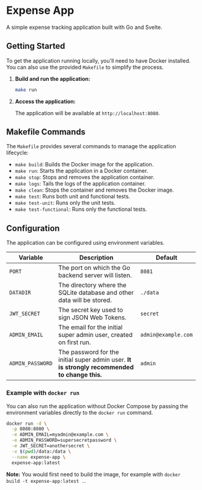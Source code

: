 # Expense App

A simple expense tracking application built with Go and Svelte.

## Getting Started

To get the application running locally, you'll need to have Docker installed. You can also use the provided `Makefile` to simplify the process.

1.  **Build and run the application:**

    ```bash
    make run
    ```

2.  **Access the application:**

    The application will be available at `http://localhost:8080`.

## Makefile Commands

The `Makefile` provides several commands to manage the application lifecycle:

*   `make build`: Builds the Docker image for the application.
*   `make run`: Starts the application in a Docker container.
*   `make stop`: Stops and removes the application container.
*   `make logs`: Tails the logs of the application container.
*   `make clean`: Stops the container and removes the Docker image.
*   `make test`: Runs both unit and functional tests.
*   `make test-unit`: Runs only the unit tests.
*   `make test-functional`: Runs only the functional tests.

## Configuration

The application can be configured using environment variables.

| Variable           | Description                                                                                                | Default               |
| ------------------ | ---------------------------------------------------------------------------------------------------------- | --------------------- |
| `PORT`             | The port on which the Go backend server will listen.                                                       | `8081`                |
| `DATADIR`          | The directory where the SQLite database and other data will be stored.                                     | `./data`              |
| `JWT_SECRET`       | The secret key used to sign JSON Web Tokens.                                                               | `secret`              |
| `ADMIN_EMAIL`      | The email for the initial super admin user, created on first run.                                          | `admin@example.com`   |
| `ADMIN_PASSWORD`   | The password for the initial super admin user. **It is strongly recommended to change this.**                | `admin`               |

### Example with `docker run`

You can also run the application without Docker Compose by passing the environment variables directly to the `docker run` command.

```bash
docker run -d \
  -p 8080:8080 \
  -e ADMIN_EMAIL=myadmin@example.com \
  -e ADMIN_PASSWORD=supersecretpassword \
  -e JWT_SECRET=anothersecret \
  -v $(pwd)/data:/data \
  --name expense-app \
  expense-app:latest
```

**Note:** You would first need to build the image, for example with `docker build -t expense-app:latest .`.
